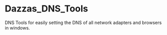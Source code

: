 # Dazzas_DNS_Tools
DNS Tools for easily setting the DNS of all network adapters and browsers in windows.

